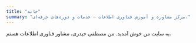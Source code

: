 ```yaml
---
title: "خانه"
summary: "مرکز مشاوره و آموزش فناوری اطلاعات — خدمات و دوره‌های حرفه‌ای."
---
```


به سایت من خوش آمدید. من مصطفی حیدری، مشاور فناوری اطلاعات هستم.
